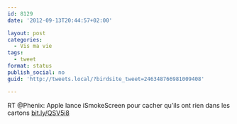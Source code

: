 ```yaml
---
id: 8129
date: '2012-09-13T20:44:57+02:00'

layout: post
categories:
  - Vis ma vie
tags:
  - tweet
format: status
publish_social: no
guid: 'http://tweets.local/?birdsite_tweet=246348766981009408'

---
```


RT @Phenix: Apple lance iSmokeScreen pour cacher qu’ils ont rien dans les cartons [bit.ly/QSV5i8](http://bit.ly/QSV5i8)